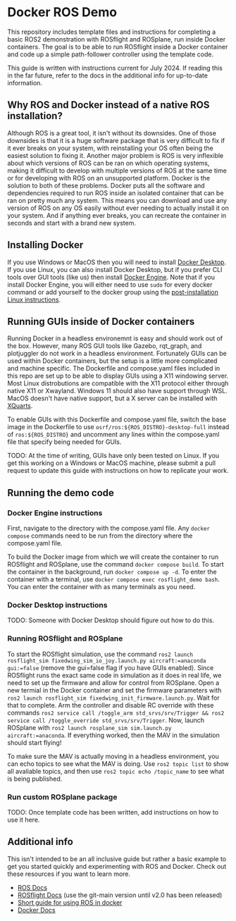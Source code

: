 # Docker ROS Demo

This repository includes template files and instructions for completing a basic ROS2 demonstration with ROSflight and ROSplane, run inside Docker containers. The goal is to be able to run ROSflight inside a Docker container and code up a simple path-follower controller using the template code.

This guide is written with instructions current for July 2024. If reading this in the far future, refer to the docs in the additional info for up-to-date information.

## Why ROS and Docker instead of a native ROS installation?

Although ROS is a great tool, it isn't without its downsides. One of those downsides is that it is a huge software package that is very difficult to fix if it ever breaks on your system, with reinstalling your OS often being the easiest solution to fixing it. Another major problem is ROS is very inflexible about which versions of ROS can be ran on which operating systems, making it difficult to develop with multiple versions of ROS at the same time or for developing with ROS on an unsupported platform. Docker is the solution to both of these problems. Docker puts all the software and dependencies required to run ROS inside an isolated container that can be ran on pretty much any system. This means you can download and use any version of ROS on any OS easily without ever needing to actually install it on your system. And if anything ever breaks, you can recreate the container in seconds and start with a brand new system.

## Installing Docker

If you use Windows or MacOS then you will need to install [Docker Desktop](https://docs.docker.com/desktop/). If you use Linux, you can also install Docker Desktop, but if you prefer CLI tools over GUI tools (like us) then install [Docker Engine](https://docs.docker.com/engine/). Note that if you install Docker Engine, you will either need to use `sudo` for every docker command or add yourself to the docker group using the [post-installation Linux instructions](https://docs.docker.com/engine/install/linux-postinstall/).

## Running GUIs inside of Docker containers

Running Docker in a headless environemnt is easy and should work out of the box. However, many ROS GUI tools like Gazebo, rqt_graph, and plotjuggler do not work in a headless environment. Fortunately GUIs can be used within Docker containers, but the setup is a little more complicated and machine specific. The Dockerfile and compose.yaml files included in this repo are set up to be able to display GUIs using a X11 windowing server. Most Linux distrobutions are compatible with the X11 protocol either through native X11 or Xwayland. Windows 11 should also have support through WSL. MacOS doesn't have native support, but a X server can be installed with [XQuarts](https://www.xquartz.org/).

To enable GUIs with this Dockerfile and compose.yaml file, switch the base image in the Dockerfile to use `osrf/ros:${ROS_DISTRO}-desktop-full` instead of `ros:${ROS_DISTRO}` and uncomment any lines within the compose.yaml file that specify being needed for GUIs.

TODO: At the time of writing, GUIs have only been tested on Linux. If you get this working on a Windows or MacOS machine, please submit a pull request to update this guide with instructions on how to replicate your work.

## Running the demo code

### Docker Engine instructions

First, navigate to the directory with the compose.yaml file. Any `docker compose` commands need to be run from the directory where the compose.yaml file.

To build the Docker image from which we will create the container to run ROSflight and ROSplane, use the command `docker compose build`. To start the container in the background, run `docker compose up -d`. To enter the container with a terminal, use `docker compose exec rosflight_demo bash`. You can enter the container with as many terminals as you need.

### Docker Desktop instructions

TODO: Someone with Docker Desktop should figure out how to do this.

### Running ROSflight and ROSplane

To start the ROSflight simulation, use the command `ros2 launch rosflight_sim fixedwing_sim_io_joy.launch.py aircraft:=anaconda gui:=false` (remove the gui=false flag if you have GUIs enabled). Since ROSflight runs the exact same code in simulation as it does in real life, we need to set up the firmware and allow for control from ROSplane. Open a new termial in the Docker container and set the firmware parameters with `ros2 launch rosflight_sim fixedwing_init_firmware.launch.py`. Wait for that to complete. Arm the controller and disable RC override with these commands `ros2 service call /toggle_arm std_srvs/srv/Trigger && ros2 service call /toggle_override std_srvs/srv/Trigger`. Now, launch ROSplane with `ros2 launch rosplane_sim sim.launch.py aircraft:=anaconda`. If everything worked, then the MAV in the simulation should start flying!

To make sure the MAV is actually moving in a headless environment, you can echo topics to see what the MAV is doing. Use `ros2 topic list` to show all avaliable topics, and then use `ros2 topic echo /topic_name` to see what is being published.

### Run custom ROSplane package

TODO: Once template code has been written, add instructions on how to use it here.

## Additional info

This isn't intended to be an all inclusive guide but rather a basic example to get you started quickly and experimenting with ROS and Docker. Check out these resources if you want to learn more.
- [ROS Docs](https://docs.ros.org/en/humble/)
- [ROSflight Docs](https://docs.rosflight.org/git-main/) (use the git-main version until v2.0 has been released)
- [Short guide for using ROS in docker](https://docs.rosflight.org/git-main/user-guide/ros2-setup/#using-a-docker-container-to-run-ros2)
- [Docker Docs](https://docs.docker.com/)
